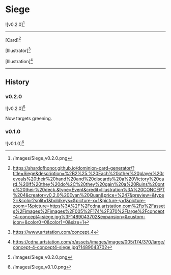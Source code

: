 # Siege

![v0.2.0][^v0.2.0]

---

[Card][^Card]

[Illustrator][^Illustrator]

[Illustration][^Illustration]

---

## History

### v0.2.0

![v0.2.0][^v0.2.0]

Now targets greening.

### v0.1.0

![v0.1.0][^v0.1.0]

[^v0.1.0]: /Images/Siege_v0.1.0.png
[^v0.2.0]: /Images/Siege_v0.2.0.png
[^Card]: https://shardofhonor.github.io/dominion-card-generator/?title=Siege&description=%2B2%25.%20Each%20other%20player%20reveals%20their%20hand%20and%20discards%20a%20Victory%20card.%20If%20they%20do%2C%20they%20gain%20a%20Ruins%20onto%20their%20deck.&type=Event&credit=Illustration%3A%20CONCEPT%204&creator=v0.2.0%20Evan%20Quan&price=%247&preview=&type2=&color2split=1&boldkeys=&picture-x=1&picture-y=1&picture-zoom=1&picture=https%3A%2F%2Fcdna.artstation.com%2Fp%2Fassets%2Fimages%2Fimages%2F005%2F174%2F370%2Flarge%2Fconcept-4-concept4-siege.jpg%3F1489043702&expansion=&custom-icon=&color0=0&color1=0&size=1
[^Illustrator]: https://www.artstation.com/concept_4
[^Illustration]: https://cdna.artstation.com/p/assets/images/images/005/174/370/large/concept-4-concept4-siege.jpg?1489043702
